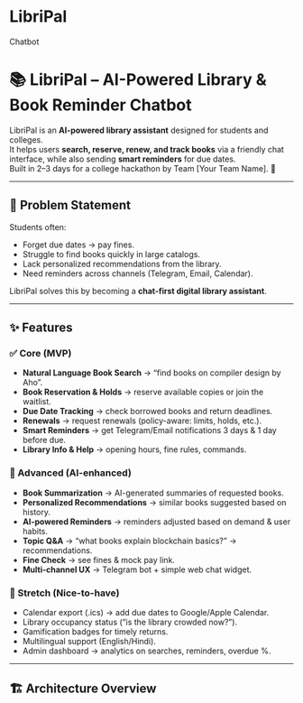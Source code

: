 # LibriPal
Chatbot

# 📚 LibriPal – AI-Powered Library & Book Reminder Chatbot

LibriPal is an **AI-powered library assistant** designed for students and colleges.  
It helps users **search, reserve, renew, and track books** via a friendly chat interface, while also sending **smart reminders** for due dates.  
Built in 2–3 days for a college hackathon by Team [Your Team Name]. 🚀

---

## 🎯 Problem Statement
Students often:
- Forget due dates → pay fines.
- Struggle to find books quickly in large catalogs.
- Lack personalized recommendations from the library.
- Need reminders across channels (Telegram, Email, Calendar).

LibriPal solves this by becoming a **chat-first digital library assistant**.

---

## ✨ Features

### ✅ Core (MVP)
- **Natural Language Book Search** → “find books on compiler design by Aho”.
- **Book Reservation & Holds** → reserve available copies or join the waitlist.
- **Due Date Tracking** → check borrowed books and return deadlines.
- **Renewals** → request renewals (policy-aware: limits, holds, etc.).
- **Smart Reminders** → get Telegram/Email notifications 3 days & 1 day before due.
- **Library Info & Help** → opening hours, fine rules, commands.

### 🚀 Advanced (AI-enhanced)
- **Book Summarization** → AI-generated summaries of requested books.
- **Personalized Recommendations** → similar books suggested based on history.
- **AI-powered Reminders** → reminders adjusted based on demand & user habits.
- **Topic Q&A** → “what books explain blockchain basics?” → recommendations.
- **Fine Check** → see fines & mock pay link.
- **Multi-channel UX** → Telegram bot + simple web chat widget.

### 🌟 Stretch (Nice-to-have)
- Calendar export (.ics) → add due dates to Google/Apple Calendar.
- Library occupancy status (“is the library crowded now?”).
- Gamification badges for timely returns.
- Multilingual support (English/Hindi).
- Admin dashboard → analytics on searches, reminders, overdue %.

---

## 🏗️ Architecture Overview
